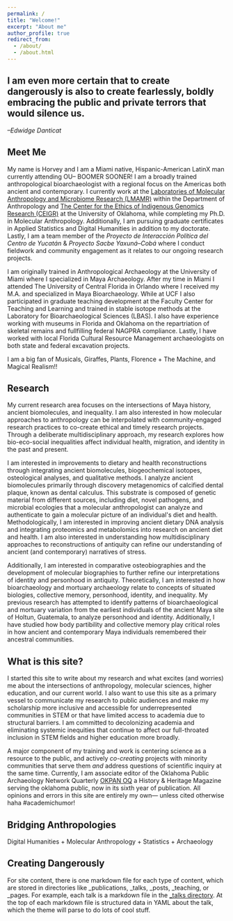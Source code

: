 ```yaml
---
permalink: /
title: "Welcome!"
excerpt: "About me"
author_profile: true
redirect_from: 
  - /about/
  - /about.html
---
```

I am even more certain that to create dangerously is also to create fearlessly, boldly embracing the public and private terrors that would silence us.
------
*–Edwidge Danticat*

Meet Me
------
My name is Horvey and I am a Miami native, Hispanic-American LatinX man currently attending OU– BOOMER SOONER! I am a broadly trained anthropological bioarchaeologist with a regional focus on the Americas both ancient and contemporary. I currently work at the [Laboratories of Molecular Anthropology and Microbiome Research (LMAMR)](https://lmamr.org) within the Department of Anthropology and [The Center for the Ethics of Indigenous Genomics Research (CEIGR)](https://www.ou.edu/cas/anthropology/ceigr) at the University of Oklahoma, while completing my Ph.D. in Molecular Anthropology. Additionally, I am pursuing graduate certificates in Applied Statistics and Digital Humanities in addition to my doctorate. Lastly, I am a team member of the _Proyecto de Interacción Política del Centro de Yucatán_ & _Proyecto Sacbe Yaxuná–Cobá_ where I conduct fieldwork and community engagement as it relates to our ongoing research projects.

I am originally trained in Anthropological Archaeology at the University of Miami where I specialized in Maya Archaeology. After my time in Miami I attended The University of Central Florida in Orlando where I received my M.A. and specialized in Maya Bioarchaeology. While at UCF I also participated in graduate teaching development at the Faculty Center for Teaching and Learning and trained in stable isotope methods at the Laboratory for Bioarchaeological Sciences (LBAS). I also have experience working with museums in Florida and Oklahoma on the repartriation of skeletal remains and fullfilling federal NAGPRA compliance. Lastly, I have worked with local Florida Cultural Resource Management archaeologists on both state and federal excavation projects.   

I am a big fan of Musicals, Giraffes, Plants, Florence + The Machine, and Magical Realism!!

Research
------
My current research area focuses on the intersections of Maya history, ancient biomolecules, and inequality. I am also interested in how molecular approaches to anthropology can be interpolated with community-engaged research practices to co-create ethical and timely research projects. Through a deliberate multidisciplinary approach, my research explores how bio-eco-social inequalities affect individual health, migration, and identity in the past and present.

I am interested in improvements to dietary and health reconstructions through integrating ancient biomolecules, biogeochemical isotopes, osteological analyses, and qualitative methods. I analyze ancient biomolecules primarily through discovery metagenomics of calcified dental plaque, known as dental calculus. This substrate is composed of genetic material from different sources, including diet, novel pathogens, and microbial ecologies that a molecular anthropologist can analyze and authenticate to gain a molecular picture of an individual's diet and health. Methodologically, I am interested in improving ancient dietary DNA analysis and integrating proteomics and metabolomics into research on ancient diet and health. I am also interested in understanding how multidisciplinary approaches to reconstructions of antiquity can refine our understanding of ancient (and contemporary) narratives of stress. 

Additionally, I am interested in comparative osteobiographies and the development of molecular biographies to further refine our interpretations of identity and personhood in antiquity. Theoretically, I am interested in how bioarchaeology and mortuary archaeology relate to concepts of situated biologies, collective memory, personhood, identity, and inequality. My previous research has attempted to identify patterns of bioarchaeological and mortuary variation from the earliest individuals of the ancient Maya site of Holtun, Guatemala, to analyze personhood and identity. Additionally, I have studied how body partibility and collective memory play critical roles in how ancient and contemporary Maya individuals remembered their ancestral communities.  


What is this site?
------
I started this site to write about my research and what excites (and worries) me about the intersections of anthropology, molecular sciences, higher education, and our current world. I also want to use this site as a primary vessel to communicate my research to public audiences and make my scholarship more inclusive and accessible for underrepresented communities in STEM or that have limited access to academia due to structural barriers. I am committed to decolonizing academia and eliminating systemic inequities that continue to affect our full-throated inclusion in STEM fields and higher education more broadly. 

A major component of my training and work is centering science as a resource to the public, and actively _co-creating_ projects with minority communities that serve them _and_ address questions of scientific inquiry at the same time. Currently, I am associate editor of the Oklahoma Public Archaeology Network Quarterly [OKPAN OQ](https://www.ou.edu/okpan/quarterly) a History & Heritage Magazine serving the oklahoma public, now in its sixth year of publication. All opinions and errors in this site are entirely my own— unless cited otherwise haha #academichumor!

Bridging Anthropologies
------
Digital Humanities + Molecular Anthropology + Statistics + Archaeology

Creating Dangerously
------
For site content, there is one markdown file for each type of content, which are stored in directories like _publications, _talks, _posts, _teaching, or _pages. For example, each talk is a markdown file in the [_talks directory](https://github.com/academicpages/academicpages.github.io/tree/master/_talks). At the top of each markdown file is structured data in YAML about the talk, which the theme will parse to do lots of cool stuff. 



